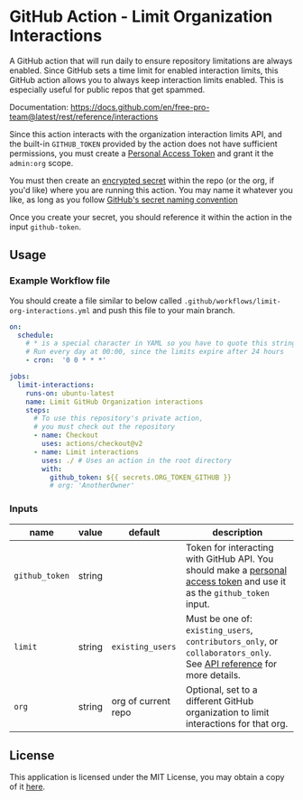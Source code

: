 # GitHub Action - Limit Organization Interactions

A GitHub action that will run daily to ensure repository limitations are always enabled.
Since GitHub sets a time limit for enabled interaction limits, this GitHub action allows
you to always keep interaction limits enabled. This is especially useful for public repos
that get spammed.

Documentation: <https://docs.github.com/en/free-pro-team@latest/rest/reference/interactions>

Since this action interacts with the organization interaction limits API, and the built-in
`GITHUB_TOKEN` provided by the action does not have sufficient permissions, you must create
a [Personal Access Token](https://docs.github.com/en/free-pro-team@latest/github/authenticating-to-github/creating-a-personal-access-token)
and grant it the `admin:org` scope.

You must then create an [encrypted secret](https://docs.github.com/en/free-pro-team@latest/actions/reference/encrypted-secrets)
within the repo (or the org, if you'd like) where you are running this action. You may name
it whatever you like, as long as you follow [GitHub's secret naming convention](https://docs.github.com/en/free-pro-team@latest/actions/reference/encrypted-secrets#naming-your-secrets)

Once you create your secret, you should reference it within the action in the input `github-token`.

## Usage

### Example Workflow file

You should create a file similar to below called `.github/workflows/limit-org-interactions.yml`
and push this file to your main branch.

```yaml
on:
  schedule:
    # * is a special character in YAML so you have to quote this string
    # Run every day at 00:00, since the limits expire after 24 hours
    - cron:  '0 0 * * *'

jobs:
  limit-interactions:
    runs-on: ubuntu-latest
    name: Limit GitHub Organization interactions
    steps:
      # To use this repository's private action,
      # you must check out the repository
      - name: Checkout
        uses: actions/checkout@v2
      - name: Limit interactions
        uses: ./ # Uses an action in the root directory
        with:
          github_token: ${{ secrets.ORG_TOKEN_GITHUB }}
          # org: 'AnotherOwner'
```

### Inputs

| name | value | default | description |
| ---- | ----- | ------- | ----------- |
| `github_token` | string | | Token for interacting with GitHub API. You should make a [personal access token](https://github.com/settings/tokens) and use it as the `github_token` input. |
| `limit` | string | `existing_users` | Must be one of: `existing_users`, `contributors_only`, or `collaborators_only`. See [API reference](https://docs.github.com/en/free-pro-team@latest/rest/reference/interactions) for more details. |
| `org` | string | org of current repo | Optional, set to a different GitHub organization to limit interactions for that org. |

## License

This application is licensed under the MIT License, you may obtain a copy of it
[here](LICENSE).
